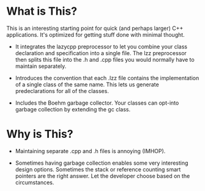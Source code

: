 What is This?
=============

This is an interesting starting point for quick (and perhaps larger)
C++ applications. It's optimized for getting stuff done with minimal
thought.

* It integrates the lazycpp preprocessor to let you combine your class
  declaration and specification into a single file. The lzz
  preprocessor then splits this file into the .h and .cpp files you
  would normally have to maintain separately.
  
* Introduces the convention that each .lzz file contains the
  implementation of a single class of the same name. This lets us
  generate predeclarations for all of the classes.
  
* Includes the Boehm garbage collector. Your classes can opt-into
  garbage collection by extending the gc class.


Why is This?
============

* Maintaining separate .cpp and .h files is annoying (IMHOP).

* Sometimes having garbage collection enables some very interesting
  design options. Sometimes the stack or reference counting smart
  pointers are the right answer. Let the developer choose based on the
  circumstances.
  
